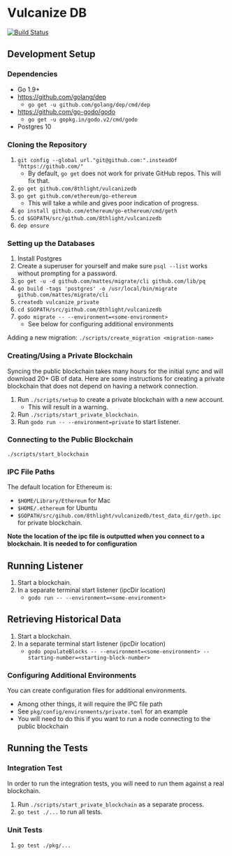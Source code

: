 # Vulcanize DB

[![Build Status](https://travis-ci.com/8thlight/vulcanizedb.svg?token=GKv2Y33qsFnfYgejjvYx&branch=master)](https://travis-ci.com/8thlight/vulcanizedb)

## Development Setup

### Dependencies

 - Go 1.9+
 - https://github.com/golang/dep
    - `go get -u github.com/golang/dep/cmd/dep`
 - https://github.com/go-godo/godo
    - `go get -u gopkg.in/godo.v2/cmd/godo`
 - Postgres 10

### Cloning the Repository

1. `git config --global url."git@github.com:".insteadOf "https://github.com/"`
    - By default, `go get` does not work for private GitHub repos. This will fix that.
2. `go get github.com/8thlight/vulcanizedb`
3. `go get github.com/ethereum/go-ethereum`
    - This will take a while and gives poor indication of progress.
4. `go install github.com/ethereum/go-ethereum/cmd/geth`
5. `cd $GOPATH/src/github.com/8thlight/vulcanizedb`
6. `dep ensure`

### Setting up the Databases

1. Install Postgres
2. Create a superuser for yourself and make sure `psql --list` works without prompting for a password.
3. `go get -u -d github.com/mattes/migrate/cli github.com/lib/pq`
4. `go build -tags 'postgres' -o /usr/local/bin/migrate github.com/mattes/migrate/cli`
5. `createdb vulcanize_private`
6. `cd $GOPATH/src/github.com/8thlight/vulcanizedb`
7. `godo migrate -- --environment=<some-environment>`
    * See below for configuring additional environments

Adding a new migration: `./scripts/create_migration <migration-name>`

### Creating/Using a Private Blockchain

Syncing the public blockchain takes many hours for the initial sync and will download 20+ GB of data.
Here are some instructions for creating a private blockchain that does not depend on having a network connection.

1. Run `./scripts/setup` to create a private blockchain with a new account.
    * This will result in a warning.
2. Run `./scripts/start_private_blockchain`.
3. Run `godo run -- --environment=private` to start listener.

### Connecting to the Public Blockchain

`./scripts/start_blockchain`

### IPC File Paths

The default location for Ethereum is:
 - `$HOME/Library/Ethereum` for Mac
 - `$HOME/.ethereum` for Ubuntu
 - `$GOPATH/src/gihub.com/8thlight/vulcanizedb/test_data_dir/geth.ipc` for private blockchain.

**Note the location of the ipc file is outputted when you connect to a blockchain. It is needed to for configuration**

## Running Listener

1. Start a blockchain.
2. In a separate terminal start listener (ipcDir location)
    - `godo run -- --environment=<some-environment>`
    
## Retrieving Historical Data

1. Start a blockchain.
2. In a separate terminal start listener (ipcDir location)
    - `godo populateBlocks -- --environment=<some-environment> --starting-number=<starting-block-number>`

### Configuring Additional Environments

You can create configuration files for additional environments.

 * Among other things, it will require the IPC file path
 * See `pkg/config/environments/private.toml` for an example
 * You will need to do this if you want to run a node connecting to the public blockchain

## Running the Tests

### Integration Test

In order to run the integration tests, you will need to run them against a real blockchain.

1. Run `./scripts/start_private_blockchain` as a separate process.
2. `go test ./...` to run all tests.

### Unit Tests

1. `go test ./pkg/...`
